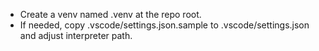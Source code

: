 - Create a venv named .venv at the repo root.
- If needed, copy .vscode/settings.json.sample to .vscode/settings.json and adjust interpreter path.